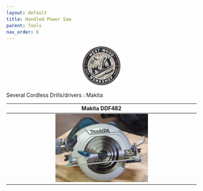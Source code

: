 ```yaml
---
layout: default
title: Handled Power Saw
parent: Tools
nav_order: 6
---
```


<p align="center"> <img src="../media/www_logo.png" width="20%" height="20%"/> </p>

Several Cordless Drills/drivers : Makita


|                                                             Makita DDF482                                                              |
|:---------------------------------------------------------------------------------------------------------------------------------------:|
| [<img alt="image" height="25%" src="/media/Makita.jpg" width="50%"/>](https://garlatti.github.io/media/Makita.jpg) | 